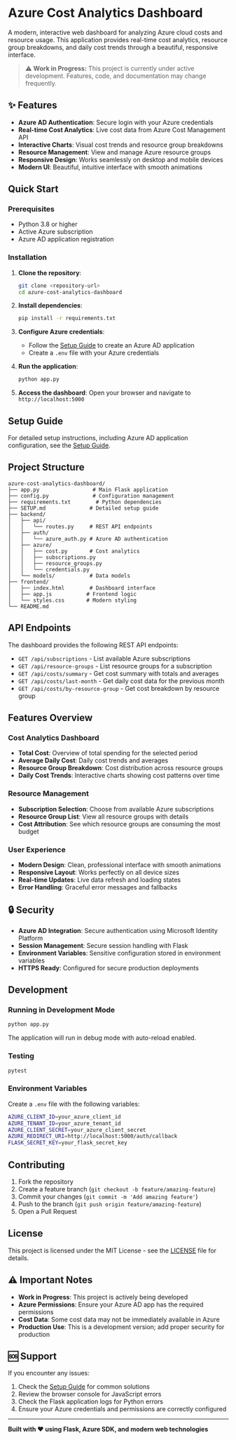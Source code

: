 # Azure Cost Analytics Dashboard

A modern, interactive web dashboard for analyzing Azure cloud costs and resource usage. This application provides real-time cost analytics, resource group breakdowns, and daily cost trends through a beautiful, responsive interface.

> ⚠️ **Work in Progress:** This project is currently under active development. Features, code, and documentation may change frequently.

## ✨ Features

- **Azure AD Authentication**: Secure login with your Azure credentials
- **Real-time Cost Analytics**: Live cost data from Azure Cost Management API
- **Interactive Charts**: Visual cost trends and resource group breakdowns
- **Resource Management**: View and manage Azure resource groups
- **Responsive Design**: Works seamlessly on desktop and mobile devices
- **Modern UI**: Beautiful, intuitive interface with smooth animations

##  Quick Start

### Prerequisites

- Python 3.8 or higher
- Active Azure subscription
- Azure AD application registration

### Installation

1. **Clone the repository**:
   ```bash
   git clone <repository-url>
   cd azure-cost-analytics-dashboard
   ```

2. **Install dependencies**:
   ```bash
   pip install -r requirements.txt
   ```

3. **Configure Azure credentials**:
   - Follow the [Setup Guide](SETUP.md) to create an Azure AD application
   - Create a `.env` file with your Azure credentials

4. **Run the application**:
   ```bash
   python app.py
   ```

5. **Access the dashboard**:
   Open your browser and navigate to `http://localhost:5000`

## Setup Guide

For detailed setup instructions, including Azure AD application configuration, see the [Setup Guide](SETUP.md).

## Project Structure

```
azure-cost-analytics-dashboard/
├── app.py                 # Main Flask application
├── config.py              # Configuration management
├── requirements.txt        # Python dependencies
├── SETUP.md              # Detailed setup guide
├── backend/
│   ├── api/
│   │   └── routes.py     # REST API endpoints
│   ├── auth/
│   │   └── azure_auth.py # Azure AD authentication
│   ├── azure/
│   │   ├── cost.py       # Cost analytics
│   │   ├── subscriptions.py
│   │   ├── resource_groups.py
│   │   └── credentials.py
│   └── models/           # Data models
├── frontend/
│   ├── index.html        # Dashboard interface
│   ├── app.js           # Frontend logic
│   └── styles.css       # Modern styling
└── README.md
```

## API Endpoints

The dashboard provides the following REST API endpoints:

- `GET /api/subscriptions` - List available Azure subscriptions
- `GET /api/resource-groups` - List resource groups for a subscription
- `GET /api/costs/summary` - Get cost summary with totals and averages
- `GET /api/costs/last-month` - Get daily cost data for the previous month
- `GET /api/costs/by-resource-group` - Get cost breakdown by resource group

## Features Overview

### Cost Analytics Dashboard
- **Total Cost**: Overview of total spending for the selected period
- **Average Daily Cost**: Daily cost trends and averages
- **Resource Group Breakdown**: Cost distribution across resource groups
- **Daily Cost Trends**: Interactive charts showing cost patterns over time

### Resource Management
- **Subscription Selection**: Choose from available Azure subscriptions
- **Resource Group List**: View all resource groups with details
- **Cost Attribution**: See which resource groups are consuming the most budget

### User Experience
- **Modern Design**: Clean, professional interface with smooth animations
- **Responsive Layout**: Works perfectly on all device sizes
- **Real-time Updates**: Live data refresh and loading states
- **Error Handling**: Graceful error messages and fallbacks

## 🔒 Security

- **Azure AD Integration**: Secure authentication using Microsoft Identity Platform
- **Session Management**: Secure session handling with Flask
- **Environment Variables**: Sensitive configuration stored in environment variables
- **HTTPS Ready**: Configured for secure production deployments

## Development

### Running in Development Mode

```bash
python app.py
```

The application will run in debug mode with auto-reload enabled.

### Testing

```bash
pytest
```

### Environment Variables

Create a `.env` file with the following variables:

```bash
AZURE_CLIENT_ID=your_azure_client_id
AZURE_TENANT_ID=your_azure_tenant_id
AZURE_CLIENT_SECRET=your_azure_client_secret
AZURE_REDIRECT_URI=http://localhost:5000/auth/callback
FLASK_SECRET_KEY=your_flask_secret_key
```

## Contributing

1. Fork the repository
2. Create a feature branch (`git checkout -b feature/amazing-feature`)
3. Commit your changes (`git commit -m 'Add amazing feature'`)
4. Push to the branch (`git push origin feature/amazing-feature`)
5. Open a Pull Request

## License

This project is licensed under the MIT License - see the [LICENSE](LICENSE) file for details.

## ⚠️ Important Notes

- **Work in Progress**: This project is actively being developed
- **Azure Permissions**: Ensure your Azure AD app has the required permissions
- **Cost Data**: Some cost data may not be immediately available in Azure
- **Production Use**: This is a development version; add proper security for production

## 🆘 Support

If you encounter any issues:

1. Check the [Setup Guide](SETUP.md) for common solutions
2. Review the browser console for JavaScript errors
3. Check the Flask application logs for Python errors
4. Ensure your Azure credentials and permissions are correctly configured

---

**Built with ❤️ using Flask, Azure SDK, and modern web technologies**


